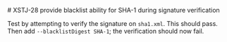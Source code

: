 # XSTJ-28 provide blacklist ability for SHA-1 during signature verification

Test by attempting to verify the signature on `sha1.xml`.  This should pass.  Then add `--blacklistDigest SHA-1`; the verification should now fail.
